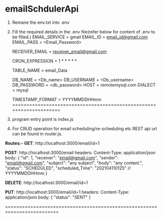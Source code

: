 # emailSchdulerApi

1) Remane the env.txt into .env
2) Fill the required details in the .env file(refer below for content of .env to be filled.)
    EMAIL_SERVICE = gmail
    EMAIL_ID = <email_id@gmail.com>
    EMAIL_PASS = <Email_Password>

    RECEIVER_EMAIL = <receiver_email@gmail.com>

    CRON_EXPRESSION = 1 * * * * *

    TABLE_NAME = email_Data

    DB_NAME = <Db_name>
    DB_USERNAME = <Db_username>
    DB_PASSWORD = <db_password>
    HOST = remotemysql.com
    DIALECT = mysql

    TIMESTAMP_FORMAT = YYYYMMDDHHmm
====================================================================
4) program entry point is index.js
5) For CRUD operation for email scheduling/re-scheduling etc REST api url can be found in router.js.

**Routes:-**
**GET**: http://localhost:3000/email/id=1

**POST**: http://localhost:3000/email
    headers:
      Content-Type: application/json
    body:
    {
        "id": 1,
        "receiver": "email@gmail.com",
        "sender": "email@gmail.com",
        "subject": "any subject",
        "body": "any content.",
        "status": "SCHEDULED",
        "scheduled_Time": "202104110125" // YYYYMMDDHHmm
    }
    
 **DELETE**: http://localhost:3000/email/id=1
 
 **PUT**: http://localhost:3000/email/id=1
    headers:
        Content-Type: application/json
    body:
    {
        "status": "SENT"
    }
 
=========================================================================

